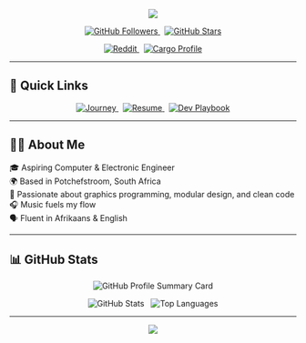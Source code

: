 <p align="center">
  <img src="https://capsule-render.vercel.app/api?type=waving&color=gradient&height=150&section=header&text=Welcome%20to%20Jodus-Melodus%20Hub!&fontSize=30&fontColor=ffffff" />
</p>

<p align="center">
  <a href="https://github.com/jodus-melodus">
    <img src="https://img.shields.io/github/followers/jodus-melodus?label=Followers&style=social" alt="GitHub Followers" />
  </a>
  &nbsp;
  <a href="https://github.com/jodus-melodus">
    <img src="https://img.shields.io/github/stars/jodus-melodus?label=Stars&style=social" alt="GitHub Stars" />
  </a>
</p>

<p align="center">
  <a href="https://www.reddit.com/user/Next_Neighborhood637">
    <img src="https://img.shields.io/badge/Reddit-u%2FNext_Neighborhood637-FF4500?logo=reddit&logoColor=white" alt="Reddit" />
  </a>
  &nbsp;
  <a href="https://crates.io/users/jodusmelodus">
    <img src="https://img.shields.io/badge/Crates.io-JodusMelodus-yellow?logo=rust&logoColor=white" alt="Cargo Profile" />
  </a>
</p>

---

## 🚀 Quick Links

<p align="center">
  <a href="Journey.md">
    <img src="https://img.shields.io/badge/My%20Journey-Explore-red?style=for-the-badge" alt="Journey" />
  </a>
  &nbsp;
  <a href="Resume.md">
    <img src="https://img.shields.io/badge/Resume-View-green?style=for-the-badge" alt="Resume" />
  </a>
  &nbsp;
  <a href="Dev-Playbook.md">
    <img src="https://img.shields.io/badge/Dev%20Playbook-Open-blue?style=for-the-badge" alt="Dev Playbook" />
  </a>
</p>

---

## 👨‍💻 About Me

🎓 Aspiring Computer & Electronic Engineer  
🌍 Based in Potchefstroom, South Africa  
🧠 Passionate about graphics programming, modular design, and clean code  
🎧 Music fuels my flow  
🗣️ Fluent in Afrikaans & English

---

## 📊 GitHub Stats

<p align="center">
  <img src="http://github-profile-summary-cards.vercel.app/api/cards/profile-details?username=jodus-melodus&theme=nord_dark" alt="GitHub Profile Summary Card" />
</p>

<p align="center">
  <img src="http://github-profile-summary-cards.vercel.app/api/cards/stats?username=jodus-melodus&theme=nord_dark" alt="GitHub Stats" />
  &nbsp;
  <img src="https://github-readme-stats.vercel.app/api/top-langs/?username=Jodus-Melodus&layout=compact&cache=off&theme=dark&lang_count=20" alt="Top Languages" />
</p>

---

<p align="center">
  <img src="https://capsule-render.vercel.app/api?type=waving&color=gradient&height=150&section=footer&fontSize=28&fontColor=ffffff" />
</p>
